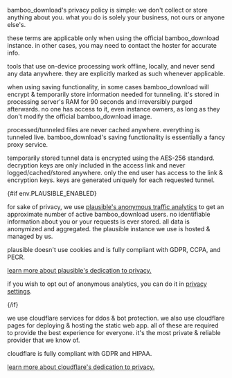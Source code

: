 <script lang="ts">
    import env from "$lib/env";
    import { t } from "$lib/i18n/translations";

    import SectionHeading from "$components/misc/SectionHeading.svelte";
</script>

<section id="general">
<SectionHeading
    title={$t("about.heading.general")}
    sectionId="general"
/>

bamboo_download's privacy policy is simple: we don't collect or store anything about you. what you do is solely your business, not ours or anyone else's.

these terms are applicable only when using the official bamboo_download instance. in other cases, you may need to contact the hoster for accurate info.
</section>

<section id="local">
<SectionHeading
    title={$t("about.heading.local")}
    sectionId="local"
/>

tools that use on-device processing work offline, locally, and never send any data anywhere. they are explicitly marked as such whenever applicable.
</section>

<section id="saving">
<SectionHeading
    title={$t("about.heading.saving")}
    sectionId="saving"
/>

when using saving functionality, in some cases bamboo_download will encrypt & temporarily store information needed for tunneling. it's stored in processing server's RAM for 90 seconds and irreversibly purged afterwards. no one has access to it, even instance owners, as long as they don't modify the official bamboo_download image.

processed/tunneled files are never cached anywhere. everything is tunneled live. bamboo_download's saving functionality is essentially a fancy proxy service.
</section>

<section id="encryption">
<SectionHeading
    title={$t("about.heading.encryption")}
    sectionId="encryption"
/>

temporarily stored tunnel data is encrypted using the AES-256 standard. decryption keys are only included in the access link and never logged/cached/stored anywhere. only the end user has access to the link & encryption keys. keys are generated uniquely for each requested tunnel.
</section>

{#if env.PLAUSIBLE_ENABLED}
<section id="plausible">
<SectionHeading
    title={$t("about.heading.plausible")}
    sectionId="plausible"
/>

for sake of privacy, we use [plausible's anonymous traffic analytics](https://plausible.io/) to get an approximate number of active bamboo_download users. no identifiable information about you or your requests is ever stored. all data is anonymized and aggregated. the plausible instance we use is hosted & managed by us.

plausible doesn't use cookies and is fully compliant with GDPR, CCPA, and PECR.

[learn more about plausible's dedication to privacy.](https://plausible.io/privacy-focused-web-analytics)

if you wish to opt out of anonymous analytics, you can do it in <a href="/settings/privacy#analytics">privacy settings</a>.
</section>
{/if}

<section id="cloudflare">
<SectionHeading
    title={$t("about.heading.cloudflare")}
    sectionId="cloudflare"
/>

we use cloudflare services for ddos & bot protection. we also use cloudflare pages for deploying & hosting the static web app. all of these are required to provide the best experience for everyone. it's the most private & reliable provider that we know of.

cloudflare is fully compliant with GDPR and HIPAA.

[learn more about cloudflare's dedication to privacy.](https://www.cloudflare.com/trust-hub/privacy-and-data-protection/)
</section>
